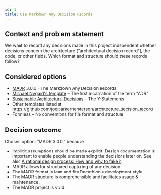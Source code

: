```yaml
---
id: 1
title: Use Markdown Any Decision Records
---
```

## Context and problem statement

We want to record any decisions made in this project independent whether decisions concern the architecture ("architectural decision record"), the code, or other fields.
Which format and structure should these records follow?

## Considered options

* [MADR](https://adr.github.io/madr/) 3.0.0 - The Markdown Any Decision Records
* [Michael Nygard's template](http://thinkrelevance.com/blog/2011/11/15/documenting-architecture-decisions) – The first incarnation of the term "ADR"
* [Sustainable Architectural Decisions](https://www.infoq.com/articles/sustainable-architectural-design-decisions) – The Y-Statements
* Other templates listed at <https://github.com/joelparkerhenderson/architecture_decision_record>
* Formless – No conventions for file format and structure

## Decision outcome

Chosen option: "MADR 3.0.0," because

* Implicit assumptions should be made explicit.
  Design documentation is important to enable people understanding the decisions later on.
  See also [A rational design process: How and why to fake it](https://doi.org/10.1109/TSE.1986.6312940).
* MADR allows for structured capturing of any decision.
* The MADR format is lean and fits Decathlon's development style.
* The MADR structure is comprehensible and facilitates usage & maintenance.
* The MADR project is vivid.